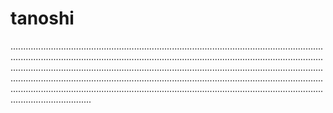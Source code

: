 # tanoshi

............................................................................................................................................................................................................................................................................................................................................................................................................................................................................................................................................................................................................................................................................